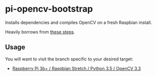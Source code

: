 pi-opencv-bootstrap
===

Installs dependencies and compiles OpenCV on a fresh Raspbian install.

Heavily borrows from [these steps](https://www.pyimagesearch.com/2017/09/04/raspbian-stretch-install-opencv-3-python-on-your-raspberry-pi/).

## Usage

You will want to visit the branch specific to your desired target:

- [Raspberry Pi 3b+ / Raspbian Stretch / Python 3.5 / OpenCV 3.3](https://github.com/team-siklab/pi-camera-bootstrap/tree/raspi-3b+/stretch/py3.5/opencv3.3)
